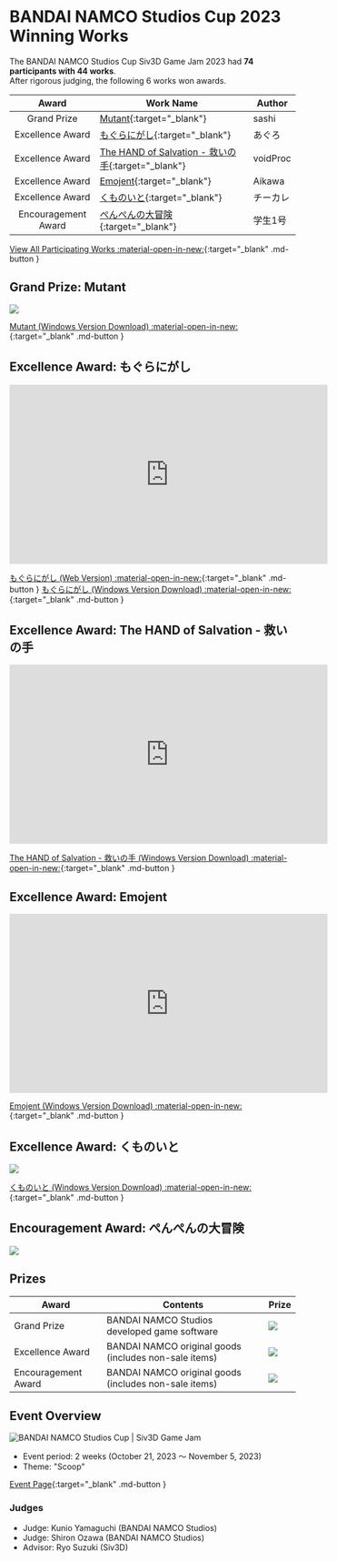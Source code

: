 # BANDAI NAMCO Studios Cup 2023 Winning Works
The BANDAI NAMCO Studios Cup Siv3D Game Jam 2023 had **74 participants with 44 works**.  
After rigorous judging, the following 6 works won awards.

| Award | Work Name | Author |
|:---:| --- | --- |
| Grand Prize | [Mutant](https://scrapbox.io/bnscup2023/Mutant){:target="_blank"} | sashi |
| Excellence Award | [もぐらにがし](https://scrapbox.io/bnscup2023/もぐらにがし){:target="_blank"} | あぐろ |
| Excellence Award | [The HAND of Salvation - 救いの手](https://scrapbox.io/bnscup2023/The_HAND_of_Salvation_-_救いの手){:target="_blank"} | voidProc |
| Excellence Award | [Emojent](https://scrapbox.io/bnscup2023/Emojent){:target="_blank"} | Aikawa |
| Excellence Award | [くものいと](https://scrapbox.io/bnscup2023/くものいと){:target="_blank"} | チーカレ |
| Encouragement Award | [ぺんぺんの大冒険](https://scrapbox.io/bnscup2023/ぺんぺんの大冒険){:target="_blank"} | 学生1号 |

[View All Participating Works :material-open-in-new:](https://scrapbox.io/bnscup2023/){:target="_blank" .md-button } 

## Grand Prize: Mutant
![](https://raw.githubusercontent.com/Siv3D/siv3d.site.resource/main/v7/event/bnscup2023/mut.jpg)

[Mutant (Windows Version Download) :material-open-in-new:](https://github.com/sashi0034/Sukuu/releases/){:target="_blank" .md-button } 

## Excellence Award: もぐらにがし
<iframe width="560" height="315" src="https://www.youtube-nocookie.com/embed/lYllUGSWnUU?si=9MyXKHgQ5MP8KT6t" title="YouTube video player" frameborder="0" allow="accelerometer; autoplay; clipboard-write; encrypted-media; gyroscope; picture-in-picture; web-share" allowfullscreen></iframe>

[もぐらにがし (Web Version) :material-open-in-new:](https://aguroshou.github.io/OpenSiv3D_Game/){:target="_blank" .md-button } [もぐらにがし (Windows Version Download) :material-open-in-new:](https://github.com/aguroshou/OpenSiv3D_Game/releases){:target="_blank" .md-button }


## Excellence Award: The HAND of Salvation - 救いの手
<iframe width="560" height="315" src="https://www.youtube-nocookie.com/embed/I08sDXKubUk?si=cRpENmqz88K8TWhy" title="YouTube video player" frameborder="0" allow="accelerometer; autoplay; clipboard-write; encrypted-media; gyroscope; picture-in-picture; web-share" allowfullscreen></iframe>

[The HAND of Salvation - 救いの手 (Windows Version Download) :material-open-in-new:](https://github.com/voidproc/hand/releases){:target="_blank" .md-button }


## Excellence Award: Emojent
<iframe width="560" height="315" src="https://www.youtube-nocookie.com/embed/ddhgXkmWKZU?si=Bf2bxnluvTd5Wkzj" title="YouTube video player" frameborder="0" allow="accelerometer; autoplay; clipboard-write; encrypted-media; gyroscope; picture-in-picture; web-share" allowfullscreen></iframe>

[Emojent (Windows Version Download) :material-open-in-new:](https://www.dropbox.com/scl/fi/6veu0xjfyzk5o6tuiyfuq/emojent.zip?rlkey=uif33xl33zifwln363eysxure&dl=0){:target="_blank" .md-button }


## Excellence Award: くものいと
![](https://raw.githubusercontent.com/Siv3D/siv3d.site.resource/main/v7/event/bnscup2023/kum.jpg)

[くものいと (Windows Version Download) :material-open-in-new:](https://drive.google.com/file/d/1SBbHxFaseFu3uJ7I0kloUAWp6P-OUGxs/view?usp=drive_link){:target="_blank" .md-button }


## Encouragement Award: ぺんぺんの大冒険
![](https://raw.githubusercontent.com/Siv3D/siv3d.site.resource/main/v7/event/bnscup2023/pen.jpg)




## Prizes

| Award | Contents | Prize |
| --- | --- | --- |
| Grand Prize | BANDAI NAMCO Studios developed game software | ![](https://raw.githubusercontent.com/Siv3D/siv3d.site.resource/main/v7/event/bnscup2023/1.png) |
| Excellence Award | BANDAI NAMCO original goods (includes non-sale items) | ![](https://raw.githubusercontent.com/Siv3D/siv3d.site.resource/main/v7/event/bnscup2023/3.jpg) |
| Encouragement Award | BANDAI NAMCO original goods (includes non-sale items) | ![](https://raw.githubusercontent.com/Siv3D/siv3d.site.resource/main/v7/event/bnscup2023/2.jpg) |

## Event Overview
<img src="https://raw.githubusercontent.com/Siv3D/siv3d.site.resource/main/v7/bnscup2023.png" alt="BANDAI NAMCO Studios Cup | Siv3D Game Jam">

- Event period: 2 weeks (October 21, 2023 ～ November 5, 2023)
- Theme: "Scoop"

[Event Page](./gamejam.md){:target="_blank" .md-button } 

### Judges

- Judge: Kunio Yamaguchi (BANDAI NAMCO Studios)
- Judge: Shiron Ozawa (BANDAI NAMCO Studios)
- Advisor: Ryo Suzuki (Siv3D)